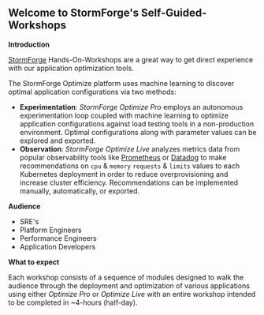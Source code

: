 Welcome to StormForge's Self-Guided-Workshops
---
**Introduction**

[StormForge](https://www.stormforge.io) Hands-On-Workshops are a great way to get direct experience with our application optimization tools.

The StormForge Optimize platform uses machine learning to discover optimal application configurations via two methods:
* **Experimentation**: *StormForge Optimize Pro* employs an autonomous experimentation loop coupled with machine learning to optimize application configurations against load testing tools in a non-production environment. Optimal configurations along with parameter values can be explored and exported.
* **Observation**: *StormForge Optimize Live* analyzes metrics data from popular observability tools like [Prometheus](https://prometheus.io/) or [Datadog](https://www.datadog.com) to make recommendations on `cpu` & `memory` `requests` & `limits` values to each Kubernetes deployment in order to reduce overprovisioning and increase cluster efficiency. Recommendations can be implemented manually, automatically, or exported.

**Audience**
* SRE's
* Platform Engineers
* Performance Engineers
* Application Developers

**What to expect**

Each workshop consists of a sequence of modules designed to walk the audience through the deployment and optimization of various applications using either *Optimize Pro* or *Optimize Live* with an entire workshop intended to be completed in ~4-hours (half-day).
